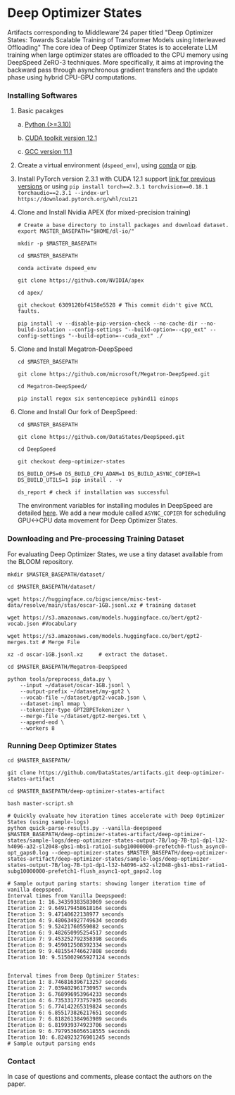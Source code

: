 # Deep Optimizer States

Artifacts corresponding to Middleware'24 paper titled "Deep Optimizer States: Towards Scalable Training of Transformer Models using Interleaved Offloading"
The core idea of Deep Optimizer States is to accelerate LLM training when large optimizer states are offloaded to the CPU memory using DeepSpeed ZeRO-3 techniques. More specifically, it aims at improving the backward pass through asynchronous gradient transfers and the update phase using hybrid CPU-GPU computations.

### Installing Softwares
1. Basic pacakges

    a. [Python (>=3.10)](https://www.python.org/downloads/release/python-3100/)

    b. [CUDA toolkit version 12.1](https://developer.nvidia.com/cuda-12-1-0-download-archive)

    c. [GCC version 11.1](https://gcc.gnu.org/install/)

2. Create a virtual environment (`dspeed_env`), using [conda](https://docs.conda.io/projects/conda/en/latest/user-guide/tasks/manage-environments.html) or [pip](https://packaging.python.org/en/latest/guides/installing-using-pip-and-virtual-environments/).

3. Install PyTorch version 2.3.1 with CUDA 12.1 support [link for previous versions](https://pytorch.org/get-started/previous-versions/) or using `pip install torch==2.3.1 torchvision==0.18.1 torchaudio==2.3.1 --index-url https://download.pytorch.org/whl/cu121`

4. Clone and Install Nvidia APEX (for mixed-precision training)
    ```
    # Create a base directory to install packages and download dataset.
    export MASTER_BASEPATH="$HOME/dl-io/"

    mkdir -p $MASTER_BASEPATH

    cd $MASTER_BASEPATH

    conda activate dspeed_env

    git clone https://github.com/NVIDIA/apex

    cd apex/

    git checkout 6309120bf4158e5528 # This commit didn't give NCCL faults.

    pip install -v --disable-pip-version-check --no-cache-dir --no-build-isolation --config-settings "--build-option=--cpp_ext" --config-settings "--build-option=--cuda_ext" ./
    ```

5. Clone and Install Megatron-DeepSpeed
    ```
    cd $MASTER_BASEPATH

    git clone https://github.com/microsoft/Megatron-DeepSpeed.git

    cd Megatron-DeepSpeed/

    pip install regex six sentencepiece pybind11 einops
    ```

6. Clone and Install Our fork of DeepSpeed:
    ```
    cd $MASTER_BASEPATH

    git clone https://github.com/DataStates/DeepSpeed.git

    cd DeepSpeed

    git checkout deep-optimizer-states

    DS_BUILD_OPS=0 DS_BUILD_CPU_ADAM=1 DS_BUILD_ASYNC_COPIER=1 DS_BUILD_UTILS=1 pip install . -v

    ds_report # check if installation was successful
    ```
    The environment variables for installing modules in DeepSpeed are detailed [here](https://www.deepspeed.ai/tutorials/advanced-install/#pre-install-deepspeed-ops). We add a new module called `ASYNC_COPIER` for scheduling GPU<->CPU data movement for Deep Optimizer States.

### Downloading and Pre-processing Training Dataset
For evaluating Deep Optimizer States, we use a tiny dataset available from the BLOOM repository.

```
mkdir $MASTER_BASEPATH/dataset/

cd $MASTER_BASEPATH/dataset/

wget https://huggingface.co/bigscience/misc-test-data/resolve/main/stas/oscar-1GB.jsonl.xz # training dataset

wget https://s3.amazonaws.com/models.huggingface.co/bert/gpt2-vocab.json #Vocabulary

wget https://s3.amazonaws.com/models.huggingface.co/bert/gpt2-merges.txt # Merge File

xz -d oscar-1GB.jsonl.xz     # extract the dataset.

cd $MASTER_BASEPATH/Megatron-DeepSpeed

python tools/preprocess_data.py \
    --input ~/dataset/oscar-1GB.jsonl \
    --output-prefix ~/dataset/my-gpt2 \
    --vocab-file ~/dataset/gpt2-vocab.json \
    --dataset-impl mmap \
    --tokenizer-type GPT2BPETokenizer \
    --merge-file ~/dataset/gpt2-merges.txt \
    --append-eod \
    --workers 8
```

### Running Deep Optimizer States
```
cd $MASTER_BASEPATH/

git clone https://github.com/DataStates/artifacts.git deep-optimizer-states-artifact

cd $MASTER_BASEPATH/deep-optimizer-states-artifact

bash master-script.sh

# Quickly evaluate how iteration times accelerate with Deep Optimizer States (using sample-logs)
python quick-parse-results.py --vanilla-deepspeed $MASTER_BASEPATH/deep-optimizer-states-artifact/deep-optimizer-states/sample-logs/deep-optimizer-states-output-7B/log-7B-tp1-dp1-l32-h4096-a32-sl2048-gbs1-mbs1-ratio1-subg10000000-prefetch0-flush_async0-opt_gaps0.log --deep-optimizer-states $MASTER_BASEPATH/deep-optimizer-states-artifact/deep-optimizer-states/sample-logs/deep-optimizer-states-output-7B/log-7B-tp1-dp1-l32-h4096-a32-sl2048-gbs1-mbs1-ratio1-subg10000000-prefetch1-flush_async1-opt_gaps2.log

# Sample output paring starts: showing longer iteration time of vanilla deepspeed.
Interval times from Vanilla Deepspeed:
Iteration 1: 16.34359383583069 seconds
Iteration 2: 9.649179458618164 seconds
Iteration 3: 9.47140622138977 seconds
Iteration 4: 9.480634927749634 seconds
Iteration 5: 9.52421760559082 seconds
Iteration 6: 9.482650995254517 seconds
Iteration 7: 9.453252792358398 seconds
Iteration 8: 9.459012508392334 seconds
Iteration 9: 9.481554746627808 seconds
Iteration 10: 9.515002965927124 seconds


Interval times from Deep Optimizer States:
Iteration 1: 8.746816396713257 seconds
Iteration 2: 7.039402961730957 seconds
Iteration 3: 6.768996953964233 seconds
Iteration 4: 6.735331773757935 seconds
Iteration 5: 6.774142265319824 seconds
Iteration 6: 6.855173826217651 seconds
Iteration 7: 6.818261384963989 seconds
Iteration 8: 6.819939374923706 seconds
Iteration 9: 6.7979536056518555 seconds
Iteration 10: 6.824923276901245 seconds
# Sample output parsing ends 

```


### Contact
In case of questions and comments, please contact the authors on the paper.

